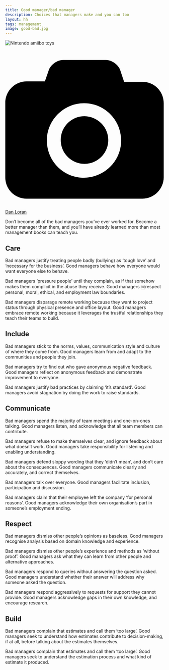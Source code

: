```yaml
---
title: Good manager/bad manager
description: Choices that managers make and you can too
layout: hh
tags: management
image: good-bad.jpg
---
```


![Nintendo amiibo toys](good-bad.jpg)

<a class="unsplash" href="https://unsplash.com/photos/t8_tn3tqmoI" rel="noopener noreferrer"><span><svg xmlns="http://www.w3.org/2000/svg" viewBox="0 0 32 32"><title>unsplash-logo</title><path d="M20.8 18.1c0 2.7-2.2 4.8-4.8 4.8s-4.8-2.1-4.8-4.8c0-2.7 2.2-4.8 4.8-4.8 2.7.1 4.8 2.2 4.8 4.8zm11.2-7.4v14.9c0 2.3-1.9 4.3-4.3 4.3h-23.4c-2.4 0-4.3-1.9-4.3-4.3v-15c0-2.3 1.9-4.3 4.3-4.3h3.7l.8-2.3c.4-1.1 1.7-2 2.9-2h8.6c1.2 0 2.5.9 2.9 2l.8 2.4h3.7c2.4 0 4.3 1.9 4.3 4.3zm-8.6 7.5c0-4.1-3.3-7.5-7.5-7.5-4.1 0-7.5 3.4-7.5 7.5s3.3 7.5 7.5 7.5c4.2-.1 7.5-3.4 7.5-7.5z"></path></svg></span><span>Dan Loran</span></a>

Don’t become all of the bad managers you’ve ever worked for.
Become a better manager than them, and you’ll have already learned more than most management books can teach you.

## Care

Bad managers justify treating people badly (bullying) as ‘tough love’ and ‘necessary for the business’.
Good managers behave how everyone would want everyone else to behave.

Bad managers ‘pressure people’ until they complain, as if that somehow makes them complicit in the abuse they receive.
Good managers ￼respect personal, moral, ethical, and employment law boundaries.

Bad managers disparage remote working because they want to project status through physical presence and office layout.
Good managers embrace remote working because it leverages the trustful relationships they teach their teams to build.

## Include

Bad managers stick to the norms, values, communication style and culture of where they come from.
Good managers learn from and adapt to the communities and people they join.

Bad managers try to find out who gave anonymous negative feedback.
Good managers reflect on anonymous feedback and demonstrate improvement to everyone.

Bad managers justify bad practices by claiming ‘it’s standard’.
Good managers avoid stagnation by doing the work to raise standards.

## Communicate

Bad managers spend the majority of team meetings and one-on-ones talking.
Good managers listen, and acknowledge that all team members can contribute.

Bad managers refuse to make themselves clear, and ignore feedback about what doesn’t work.
Good managers take responsibility for listening and enabling understanding.

Bad managers defend sloppy wording that they ‘didn’t mean’, and don’t care about the consequences.
Good managers communicate clearly and accurately, and correct themselves.

Bad managers talk over everyone.
Good managers facilitate inclusion, participation and discussion.

Bad managers claim that their employee left the company ‘for personal reasons’.
Good managers acknowledge their own organisation’s part in someone’s employment ending.

## Respect

Bad managers dismiss other people’s opinions as baseless.
Good managers recognise analysis based on domain knowledge and experience.

Bad managers dismiss other people’s experience and methods as ‘without proof’.
Good managers ask what they can learn from other people and alternative approaches.

Bad managers respond to queries without answering the question asked.
Good managers understand whether their answer will address why someone asked the question.

Bad managers respond aggressively to requests for support they cannot provide.
Good managers acknowledge gaps in their own knowledge, and encourage research.

## Build

Bad managers complain that estimates and call them ‘too large’. 
Good managers seek to understand how estimates contribute to decision-making, if at all, before talking about the estimates themselves.

Bad managers complain that estimates and call them ‘too large’. 
Good managers seek to understand the estimation process and what kind of estimate it produced.
